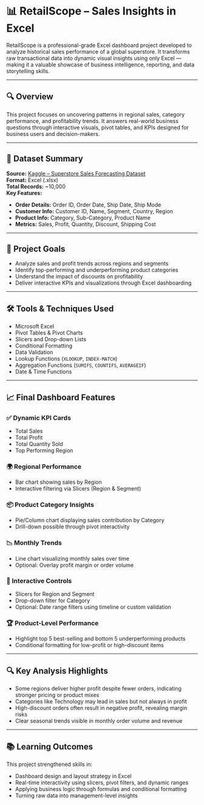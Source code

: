 # 📊 RetailScope – Sales Insights in Excel

RetailScope is a professional-grade Excel dashboard project developed to analyze historical sales performance of a global superstore. It transforms raw transactional data into dynamic visual insights using only Excel — making it a valuable showcase of business intelligence, reporting, and data storytelling skills.

---

## 🔍 Overview

This project focuses on uncovering patterns in regional sales, category performance, and profitability trends. It answers real-world business questions through interactive visuals, pivot tables, and KPIs designed for business users and decision-makers.

---

## 📁 Dataset Summary

**Source:** [Kaggle – Superstore Sales Forecasting Dataset](https://www.kaggle.com/datasets/rohitsahoo/sales-forecasting)  
**Format:** Excel (.xlsx)  
**Total Records:** ~10,000  
**Key Features:**

- **Order Details:** Order ID, Order Date, Ship Date, Ship Mode  
- **Customer Info:** Customer ID, Name, Segment, Country, Region  
- **Product Info:** Category, Sub-Category, Product Name  
- **Metrics:** Sales, Profit, Quantity, Discount, Shipping Cost  

---

## 🎯 Project Goals

- Analyze sales and profit trends across regions and segments  
- Identify top-performing and underperforming product categories  
- Understand the impact of discounts on profitability  
- Deliver interactive KPIs and visualizations through Excel dashboarding  

---

## 🛠 Tools & Techniques Used

- Microsoft Excel  
- Pivot Tables & Pivot Charts  
- Slicers and Drop-down Lists  
- Conditional Formatting  
- Data Validation  
- Lookup Functions (`XLOOKUP`, `INDEX-MATCH`)  
- Aggregation Functions (`SUMIFS`, `COUNTIFS`, `AVERAGEIF`)  
- Date & Time Functions  

---

## 📈 Final Dashboard Features

### ✅ Dynamic KPI Cards

- Total Sales  
- Total Profit  
- Total Quantity Sold  
- Top Performing Region  

### 🌍 Regional Performance

- Bar chart showing sales by Region  
- Interactive filtering via Slicers (Region & Segment)

### 📦 Product Category Insights

- Pie/Column chart displaying sales contribution by Category  
- Drill-down possible through pivot interactivity

### 📉 Monthly Trends

- Line chart visualizing monthly sales over time  
- Optional: Overlay profit margin or order volume

### 🧭 Interactive Controls

- Slicers for Region and Segment  
- Drop-down filter for Category  
- Optional: Date range filters using timeline or custom validation

### 🏆 Product-Level Performance

- Highlight top 5 best-selling and bottom 5 underperforming products  
- Conditional formatting for low-profit or high-discount items  

---

## 🔍 Key Analysis Highlights

- Some regions deliver higher profit despite fewer orders, indicating stronger pricing or product mixes  
- Categories like Technology may lead in sales but not always in profit  
- High-discount orders often result in negative profit, revealing margin risks  
- Clear seasonal trends visible in monthly order volume and revenue  

---

## 📚 Learning Outcomes

This project strengthened skills in:

- Dashboard design and layout strategy in Excel  
- Real-time interactivity using slicers, pivot filters, and dynamic ranges  
- Applying business logic through formulas and conditional formatting  
- Turning raw data into management-level insights 



